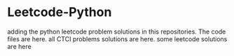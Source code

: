 # Leetcode-Python
adding the python leetcode problem solutions in this repositories. 
The code files are here.
all CTCI problems solutions are here.
some leetcode solutions are here









































































































































































































































































































































































































































































































































































































































































































































































































































































































































































































































































































































































































